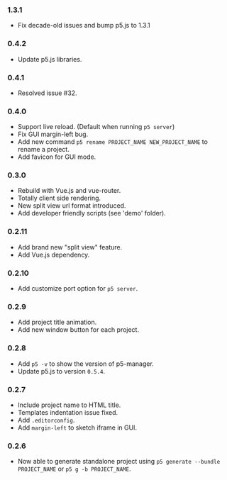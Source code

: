 ### 1.3.1

- Fix decade-old issues and bump p5.js to 1.3.1

### 0.4.2

- Update p5.js libraries.

### 0.4.1

- Resolved issue #32.

### 0.4.0

- Support live reload. (Default when running `p5 server`)
- Fix GUI margin-left bug.
- Add new command `p5 rename PROJECT_NAME NEW_PROJECT_NAME` to rename a project.
- Add favicon for GUI mode.

### 0.3.0

- Rebuild with Vue.js and vue-router.
- Totally client side rendering.
- New split view url format introduced.
- Add developer friendly scripts (see 'demo' folder).

### 0.2.11

- Add brand new "split view" feature.
- Add Vue.js dependency.

### 0.2.10

- Add customize port option for `p5 server`.

### 0.2.9

- Add project title animation.
- Add new window button for each project.

### 0.2.8

- Add `p5 -v` to show the version of p5-manager.
- Update p5.js to version `0.5.4`.

### 0.2.7

- Include project name to HTML title.
- Templates indentation issue fixed.
- Add `.editorconfig`.
- Add `margin-left` to sketch iframe in GUI.

### 0.2.6

- Now able to generate standalone project using `p5 generate --bundle PROJECT_NAME` or `p5 g -b PROJECT_NAME`.
